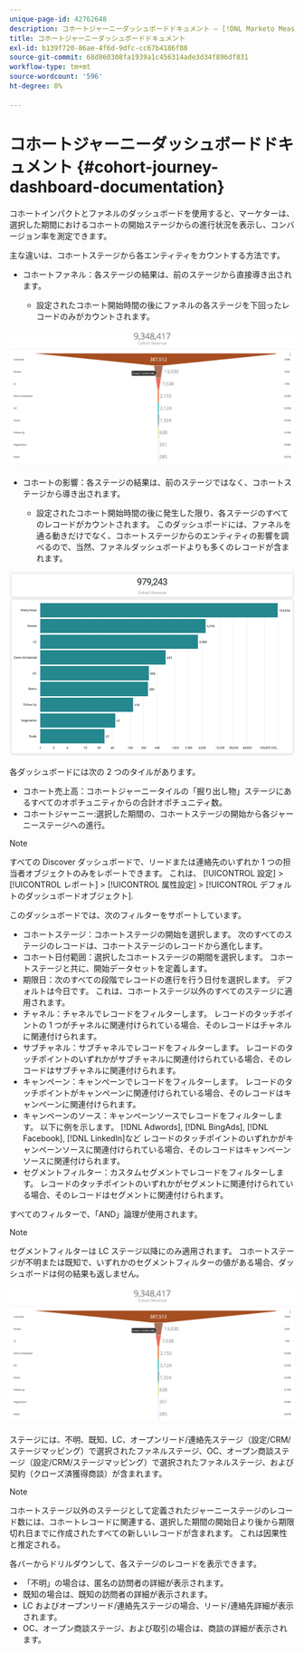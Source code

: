 ```yaml
---
unique-page-id: 42762648
description: コホートジャーニーダッシュボードドキュメント — [!DNL Marketo Measure]  — 製品ドキュメント
title: コホートジャーニーダッシュボードドキュメント
exl-id: b139f720-86ae-4f6d-9dfc-cc67b4186f88
source-git-commit: 68d860308fa1939a1c456314ade3d34f896df831
workflow-type: tm+mt
source-wordcount: '596'
ht-degree: 0%

---
```


# コホートジャーニーダッシュボードドキュメント {#cohort-journey-dashboard-documentation}

コホートインパクトとファネルのダッシュボードを使用すると、マーケターは、選択した期間におけるコホートの開始ステージからの進行状況を表示し、コンバージョン率を測定できます。

主な違いは、コホートステージから各エンティティをカウントする方法です。

* コホートファネル：各ステージの結果は、前のステージから直接導き出されます。

   * 設定されたコホート開始時間の後にファネルの各ステージを下回ったレコードのみがカウントされます。

![](assets/cohort-journey-dashboard-documentation-1.png)

* コホートの影響：各ステージの結果は、前のステージではなく、コホートステージから導き出されます。

   * 設定されたコホート開始時間の後に発生した限り、各ステージのすべてのレコードがカウントされます。 このダッシュボードには、ファネルを通る動きだけでなく、コホートステージからのエンティティの影響を調べるので、当然、ファネルダッシュボードよりも多くのレコードが含まれます。

![](assets/cohort-journey-dashboard-documentation-2.png)

各ダッシュボードには次の 2 つのタイルがあります。

* コホート売上高：コホートジャーニータイルの「掘り出し物」ステージにあるすべてのオポチュニティからの合計オポチュニティ数。
* コホートジャーニー:選択した期間の、コホートステージの開始から各ジャーニーステージへの進行。

>[!NOTE]
>
>すべての Discover ダッシュボードで、リードまたは連絡先のいずれか 1 つの担当者オブジェクトのみをレポートできます。 これは、 [!UICONTROL 設定] > [!UICONTROL レポート] > [!UICONTROL 属性設定] > [!UICONTROL デフォルトのダッシュボードオブジェクト].

このダッシュボードでは、次のフィルターをサポートしています。

* コホートステージ：コホートステージの開始を選択します。 次のすべてのステージのレコードは、コホートステージのレコードから進化します。
* コホート日付範囲：選択したコホートステージの期間を選択します。 コホートステージと共に、開始データセットを定義します。
* 期限日：次のすべての段階でレコードの進行を行う日付を選択します。 デフォルトは今日です。 これは、コホートステージ以外のすべてのステージに適用されます。
* チャネル：チャネルでレコードをフィルターします。 レコードのタッチポイントの 1 つがチャネルに関連付けられている場合、そのレコードはチャネルに関連付けられます。
* サブチャネル：サブチャネルでレコードをフィルターします。 レコードのタッチポイントのいずれかがサブチャネルに関連付けられている場合、そのレコードはサブチャネルに関連付けられます。
* キャンペーン：キャンペーンでレコードをフィルターします。 レコードのタッチポイントがキャンペーンに関連付けられている場合、そのレコードはキャンペーンに関連付けられます。
* キャンペーンのソース：キャンペーンソースでレコードをフィルターします。 以下に例を示します。 [!DNL Adwords], [!DNL BingAds], [!DNL Facebook], [!DNL LinkedIn]など レコードのタッチポイントのいずれかがキャンペーンソースに関連付けられている場合、そのレコードはキャンペーンソースに関連付けられます。
* セグメントフィルター：カスタムセグメントでレコードをフィルターします。 レコードのタッチポイントのいずれかがセグメントに関連付けられている場合、そのレコードはセグメントに関連付けられます。

すべてのフィルターで、「AND」論理が使用されます。

>[!NOTE]
>
>セグメントフィルターは LC ステージ以降にのみ適用されます。 コホートステージが不明または既知で、いずれかのセグメントフィルターの値がある場合、ダッシュボードは何の結果も返しません。

![](assets/cohort-journey-dashboard-documentation-3.png)

ステージには、不明、既知、LC、オープンリード/連絡先ステージ（設定/CRM/ステージマッピング）で選択されたファネルステージ、OC、オープン商談ステージ（設定/CRM/ステージマッピング）で選択されたファネルステージ、および契約（クローズ済獲得商談）が含まれます。

>[!NOTE]
>
>コホートステージ以外のステージとして定義されたジャーニーステージのレコード数には、コホートレコードに関連する、選択した期間の開始日より後から期限切れ日までに作成されたすべての新しいレコードが含まれます。 これは因果性と推定される。

各バーからドリルダウンして、各ステージのレコードを表示できます。

* 「不明」の場合は、匿名の訪問者の詳細が表示されます。
* 既知の場合は、既知の訪問者の詳細が表示されます。
* LC およびオープンリード/連絡先ステージの場合、リード/連絡先詳細が表示されます。
* OC、オープン商談ステージ、および取引の場合は、商談の詳細が表示されます。
